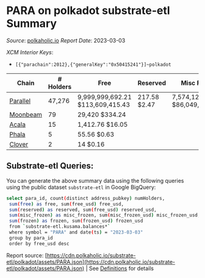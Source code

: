 # PARA on polkadot substrate-etl Summary

_Source_: [polkaholic.io](https://polkaholic.io) *Report Date*: 2023-03-03


*XCM Interior Keys*:
* `[{"parachain":2012},{"generalKey":"0x50415241"}]~polkadot`


| Chain | # Holders | Free | Reserved | Misc Frozen | Frozen | Price | AssetID |
| ----- | --------- | ---- | -------- | ----------- | ------ | ----- | ------- |
| [Parallel](/polkadot/2012-parallel) | 47,276 | 9,999,999,692.21 $113,609,415.43 | 217.58 $2.47 | 7,574,126,368.63  $86,049,209.56 | 7,574,103,770.83 $86,048,952.83 | $0.01 | `{"Token":"PARA"}` |
| [Moonbeam](/polkadot/2004-moonbeam) | 79 | 29,420 $334.24 |   |    |   | $0.01 | `{"Token":"32615670524745285411807346420584982855"}` |
| [Acala](/polkadot/2000-acala) | 15 | 1,412.76 $16.05 |   |    |   | $0.01 | `{"ForeignAsset":"1"}` |
| [Phala](/polkadot/2035-phala) | 5 | 55.56 $0.63 |   |    |   | $0.01 | `{"Token":"2"}` |
| [Clover](/polkadot/2002-clover) | 2 | 14 $0.16 |   |    |   | $0.01 | `{"Token":"11"}` |

## Substrate-etl Queries:
You can generate the above summary data using the following queries using the public dataset `substrate-etl` in Google BigQuery:
```bash
select para_id, count(distinct address_pubkey) numHolders, 
 sum(free) as free, sum(free_usd) free_usd,
 sum(reserved) as reserved, sum(free_usd) reserved_usd,
 sum(misc_frozen) as misc_frozen, sum(misc_frozen_usd) misc_frozen_usd,
 sum(frozen) as frozen, sum(frozen_usd) frozen_usd
 from `substrate-etl.kusama.balances*` 
 where symbol = "PARA" and date(ts) = "2023-03-03"
 group by para_id
 order by free_usd desc
```


Report source: [https://cdn.polkaholic.io/substrate-etl/polkadot/assets/PARA.json](https://cdn.polkaholic.io/substrate-etl/polkadot/assets/PARA.json) | See [Definitions](/DEFINITIONS.md) for details
